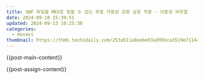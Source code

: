 ```yaml
---
title: SWF 파일을 MKV로 원할 수 있는 무료 가용성 강화 상호 작용 - 이동성 비주얼
date: 2024-09-10 15:39:51
updated: 2024-09-13 10:25:30
categories:
  - movavi
thumbnail: https://thmb.techidaily.com/253a511a8eebe03ad95bca3519e71144f55137cbd051ad18a83009076fc1de06.jpg
---
```


{{post-main-content}}

<ins class="adsbygoogle"
     style="display:block"
     data-ad-format="autorelaxed"
     data-ad-client="ca-pub-7571918770474297"
     data-ad-slot="1223367746"></ins>

{{post-assign-content}}

<ins class="adsbygoogle"
     style="display:block"
     data-ad-client="ca-pub-7571918770474297"
     data-ad-slot="8358498916"
     data-ad-format="auto"
     data-full-width-responsive="true"></ins>

